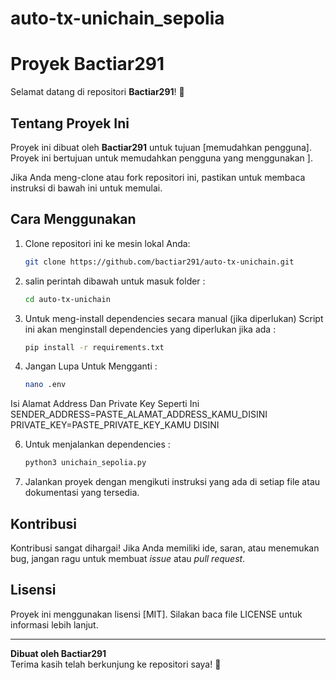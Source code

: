 # auto-tx-unichain_sepolia
# Proyek Bactiar291

Selamat datang di repositori **Bactiar291**! 🎉

## Tentang Proyek Ini

Proyek ini dibuat oleh **Bactiar291** untuk tujuan [memudahkan pengguna]. Proyek ini bertujuan untuk memudahkan pengguna yang menggunakan ].

Jika Anda meng-clone atau fork repositori ini, pastikan untuk membaca instruksi di bawah ini untuk memulai.

## Cara Menggunakan

1. Clone repositori ini ke mesin lokal Anda:
    ```bash
    git clone https://github.com/bactiar291/auto-tx-unichain.git
    ```

2. salin perintah dibawah untuk masuk folder :
     ```bash
    cd auto-tx-unichain
    ```
2. Untuk meng-install dependencies secara manual (jika diperlukan)
   Script ini akan menginstall dependencies yang diperlukan jika ada :
    ```bash
    pip install -r requirements.txt
    ```

4. Jangan Lupa Untuk Mengganti :
    ```bash
    nano .env
    ```
Isi Alamat Address Dan Private Key Seperti Ini 
SENDER_ADDRESS=PASTE_ALAMAT_ADDRESS_KAMU_DISINI
PRIVATE_KEY=PASTE_PRIVATE_KEY_KAMU DISINI
    
6. Untuk menjalankan dependencies :
    ```bash
    python3 unichain_sepolia.py
    ```    


7. Jalankan proyek dengan mengikuti instruksi yang ada di setiap file atau dokumentasi yang tersedia.

## Kontribusi

Kontribusi sangat dihargai! Jika Anda memiliki ide, saran, atau menemukan bug, jangan ragu untuk membuat _issue_ atau _pull request_.

## Lisensi

Proyek ini menggunakan lisensi [MIT]. Silakan baca file LICENSE untuk informasi lebih lanjut.

---

**Dibuat oleh Bactiar291**  
Terima kasih telah berkunjung ke repositori saya! 🚀
